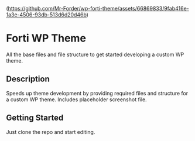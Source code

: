 (https://github.com/Mr-Forder/wp-forti-theme/assets/66869833/9fab416e-1a3e-4506-93db-513d6d20d46b)
# Forti WP Theme

All the base files and file structure to get started developing a custom WP theme.

## Description

Speeds up theme development by providing required files and structure for a custom WP theme.
Includes placeholder screenshot file.

## Getting Started

Just clone the repo and start editing.

